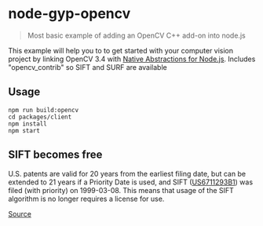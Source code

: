 # node-gyp-opencv

> Most basic example of adding an OpenCV C++ add-on into node.js

This example will help you to to get started with your computer vision project by linking OpenCV 3.4 with [Native Abstractions for Node.js](https://github.com/nodejs/nan). Includes "opencv_contrib" so SIFT and SURF are available

## Usage

```
npm run build:opencv
cd packages/client
npm install
npm start
```

## SIFT becomes free

U.S. patents are valid for 20 years from the earliest filing date, but can be extended to 21 years if a Priority Date is used, and SIFT ([US6711293B1](https://patents.google.com/patent/US6711293B1/en)) was filed (with priority) on 1999-03-08. This means that usage of the SIFT algorithm is no longer requires a license for use.
    
[Source](https://piero.dev/2019/04/the-sift-patent-has-expired/)
